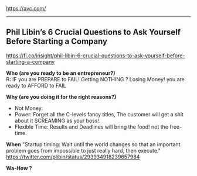 https://avc.com/


--- 

## Phil Libin’s 6 Crucial Questions to Ask Yourself Before Starting a Company 
https://fi.co/insight/phil-libin-6-crucial-questions-to-ask-yourself-before-starting-a-company

**Who (are you ready to be an entrepreneur?)**
<br>
R: IF you are PREPARE to FAIL! Getting NOTHING ? Losing Money! you are ready to AFFORD to FAIL

**Why (are you doing it for the right reasons?)**
* Not Money: 
* Power: Forget all the C-levels fancy titles, The customer will get a shit about it SCREAMING as your boss!.
* Flexible Time: Results and Deadlines will bring the food! not the free-time.

**When**
"Startup timing: Wait until the world changes so that an important problem goes from impossible to just really hard, then execute."
https://twitter.com/plibin/status/293934918239657984

**Wa-How ?** 
